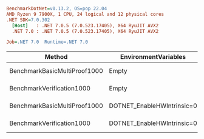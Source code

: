 ``` ini

BenchmarkDotNet=v0.13.2, OS=pop 22.04
AMD Ryzen 9 7900X, 1 CPU, 24 logical and 12 physical cores
.NET SDK=7.0.302
  [Host]   : .NET 7.0.5 (7.0.523.17405), X64 RyuJIT AVX2
  .NET 7.0 : .NET 7.0.5 (7.0.523.17405), X64 RyuJIT AVX2

Job=.NET 7.0  Runtime=.NET 7.0  

```
|                       Method |       EnvironmentVariables |      Mean |    Error |   StdDev |    Gen0 |    Gen1 |    Gen2 | Allocated |
|----------------------------- |--------------------------- |----------:|---------:|---------:|--------:|--------:|--------:|----------:|
| BenchmarkBasicMultiProof1000 |                      Empty | 270.92 ms | 3.007 ms | 2.665 ms |       - |       - |       - |   20.7 MB |
|    BenchmarkVerification1000 |                      Empty |  22.80 ms | 0.306 ms | 0.287 ms | 31.2500 | 31.2500 | 31.2500 |   2.44 MB |
| BenchmarkBasicMultiProof1000 | DOTNET_EnableHWIntrinsic=0 | 342.95 ms | 3.375 ms | 3.157 ms |       - |       - |       - |  20.65 MB |
|    BenchmarkVerification1000 | DOTNET_EnableHWIntrinsic=0 |  29.31 ms | 0.270 ms | 0.253 ms | 31.2500 | 31.2500 | 31.2500 |   2.44 MB |

